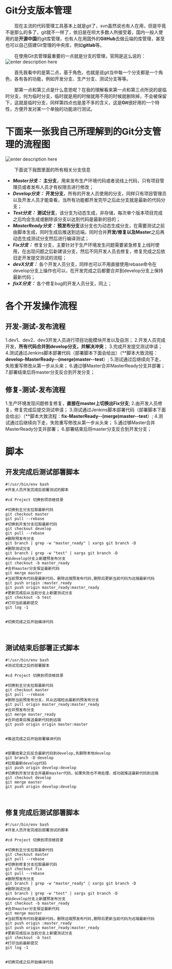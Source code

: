 # Git分支版本管理


&emsp;&emsp;现在主流的代码管理工具基本上就是git了，svn虽然说也有人在用，但是毕竟不是那么的多了，git就不一样了，依旧是在呗大多数人所接受着，国内一般人使用的是**开源中国**的git库管理，也有人在用国外的**GitHub**去做云端的库管理，甚至也可以自己搭建Git管理的中央库，例如**gitlab**等。

&emsp;&emsp;在使用Git去管理最重要的一点就是分支的管理，官网是这么说的：
![enter description here](http://blogpic.momentsoflife.work/1579423612163.png)

&emsp;&emsp;首先我看中的是第二点，基于角色，也就是说git当中每一个分支都是一个角色，各有各的功能，例如开发分支、生产分支、测试分支等等。

&emsp;&emsp;那第一点和第三点是什么意思呢？在我的理解看来第一点和第三点所说的是临时分支，何为临时分支，临时就是用的时候就用不用的时候就删除掉，不会被保留下，这就是临时分支，同样第四点也是差不多的含义，这是**Git**很好用的一个特性，方便开发对某一个单独的功能进行测试。


# 下面来一张我自己所理解到的Git分支管理的流程图


![enter description here](http://blogpic.momentsoflife.work/git分支管理.png)

&emsp;&emsp;下面说下我图里面的所有相关分支信息 

 - ***Master分支：*** **主分支**，用来发布生产环境代码或者说线上代码，只有项目管理员或者发布人员才有权限去进行修改；
 - ***Develop分支：*** **开发分支**，所有的开发人员使用的分支，同样只有项目管理员以及开发人员才能查看，当所有功能都开发完毕之后此分支就是最新的代码分支；
 - ***Test分支：*** **测试分支**，该分支为动态生成，非存储，每次单个版本项目完成之后均会生成或删除该分支以达到代码是最新的目的；
 - ***MasterReady分支：*** **预发布分支**该分支也为动态生成分支，在需要测试之前由脚本生成，同时生成后推送到远端，同时合并**开发/修复以及Master**之后再动态生成测试分支然后进行编译测试；
 - ***Fix分支：*** 修复分支，主要针对于生产环境发生问题需要紧急修复上线时使用，在出现问题之后新建该分支，然后不同开发人员去修复，修复完成之后依旧走开发提交测试的流程；
 - ***devX分支：*** 各个开发人员分支，同样也可以不用直接使用rebase命令在develop分支上操作也可以，在开发完成之后都要合并到develop分支上保持最新代码；
 - ***fixX分支：*** 各个修复bug的开发人员分支，同上；

# 各个开发操作流程

## 开发-测试-发布流程

 1.dev1、dev2、dev3开发人员进行项目功能模块开发以及自测；
 2.开发人员完成开发，**所有代码合并到develop分支，并解决冲突**；
 3.完成开发提交测试申请；
 4.测试通过Jenkins脚本部署代码（部署脚本下面会给出）（**脚本大致流程：**develop-MasterReady--(merge)master--test**）;
 5.测试通过后继续向下走，失败重写修改从第一步从头来；
 6.通过够Master合并MasterReady分支并部署；
 7.部署结束后将master分支反合到开发分支；

## 修复-测试-发布流程

 1.生产环境发现问题修复修复，**直接在master上切换出Fix分支**;
 2.由开发人员修复，修复完成后提交测试申请；
 3.测试通过Jenkins脚本部署代码（部署脚本下面会给出）（**脚本大致流程：**fix-MasterReady--(merge)master--test**）;
 4.测试通过后继续向下走，失败重写修改从第一步从头来；
 5.通过够Master合并MasterReady分支并部署；
 6.部署结束后将master分支反合到开发分支；


# 脚本

## 开发完成后测试部署脚本

``` shell
#!/usr/bin/env bash
#开发人员开发完成后部署测试的脚本

#cd Project 切换到项目根目录

#切换到主分支拉取最新代码
git checkout master
git pull --rebase
#切换到开发分支拉取最新代码
git checkout develop
git pull --rebase
#删除预发布分支
git branch | grep -w "master_ready" | xargs git branch -D
#删除测试分支
git branch | grep -w "test" | xargs git branch -D
#从develop分支上新建预发布分支
git checkout -b master_ready
#合并master分支保证最新代码
git merge master
#当前预发布代码是最新代码，删除远端预发布代码,删除后更新当前代码为远端最新代码
git push origin :master_ready
git push origin master_ready:master_ready
#更新完成后从当前分支上新建测试分支
git checkout -b test
#打印当前最新提交
git log -1


#切换完成之后开始编译代码



```

## 测试结束后部署正式脚本

``` shell
#!/usr/bin/env bash
#测试完成之后的部署脚本

#cd Project 切换到项目根目录

#切换到主分支拉取最新代码
git checkout master
git pull --rebase
#删除当前预发布分支，并从远端检出最新的预发布分支
git pull origin master_ready:master_ready
#合并预发布分支
git merge master_ready
#合并结束后推送最新代码到远端
git push origin origin master:master


#推送完成之后开始部署编译代码


#部署结束之后反合最新代码到develop,先删除本地develop
git branch -D develop
#拉取最新develop代码
git push origin develop:develop
#切换到开发分支合并最新master代码，如果失败也不用处理，成功就推送最新代码到远端
git checkout develop
git merge master
git push origin develop:develop



```

## 修复完成后测试部署脚本

``` shell
#!/usr/bin/env bash
#开发人员开发完成后部署测试的脚本

#cd Project 切换到项目根目录

#切换到主分支拉取最新代码
git checkout master
git pull --rebase
#切换到修复分支拉取最新代码
git checkout fix
git pull --rebase
#删除预发布分支
git branch | grep -w "master_ready" | xargs git branch -D
#删除测试分支
git branch | grep -w "test" | xargs git branch -D
#从develop分支上新建预发布分支
git checkout -b master_ready
#合并master分支保证最新代码
git merge master
#当前预发布代码是最新代码，删除远端预发布代码,删除后更新当前代码为远端最新代码
git push origin :master_ready
git push origin master_ready:master_ready
#更新完成后从当前分支上新建测试分支
git checkout -b test
#打印当前最新提交
git log -1


#切换完成之后开始编译代码



```




